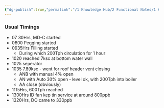 ```yaml
---
{"dg-publish":true,"permalink":"/1 Knowledge Hub/2 Functional Notes/1 Career Notes/3 TSTPS Kaniha Technical Notes/C Reports, LMIs, Checklists/Timing of Light up activities/","noteIcon":""}
---
```


### Usual Timings
- 07 30Hrs, MD-C started
- 0800 Pegging started
- 0935Hrs Filling started
	- During which 200Tph circulation for 1 hour
- 1020 reached 7ksc at bottom water wall
- 1025 seperator 
- 1035 7.89ksc - went for roof header vent closing
	- ANB with manual 4% open
	- AN with Auto 30% open - level ok, with 200Tph into boiler
	- AA close (obviously)
- 1115Hrs, 600Tph reached
- 1300Hrs ID fan kep tin service at around 800ppb 
- 1320Hrs, DO came to 330ppb